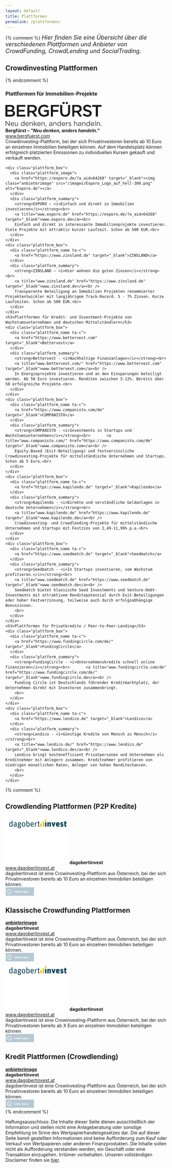 ```yaml
---
layout: default
title: Plattformen
permalink: /plattformen/
---
```

  <div class="entry">
{% comment %}
    <span style="font-style: italic; font-size:18px; margin-bottom:10px;">
    Hier finden Sie eine Übersicht über die verschiedenen Plattformen und Anbieter von CrowdFunding, CrowdLending und SocialTrading.</span>
    <h2>Crowdinvesting Plattformen</h2>
{% endcomment %}    
    <h3>Plattformen für Immobilien-Projekte</h3>
     <div class="plattform_box">
      <div class="plattform_image">
        <a href="https://www.bergfuerst.com" target="_blank"><img class="anbieterimage" src="/images/bergfuerst-logo-dark-300-v3.png" alt="www.bergfuerst.de"></a>                
      </div>
      <div class="platform_summary">
        <strong>Bergfürst – <i>"Neu denken, anders handeln."</i></strong><br />
        <a title="www.bergfuerst.com" href="https://www.bergfuerst.com" target="_blank">www.bergfuerst.com</a><br>
        Crowdinvesting-Plattform, bei der sich Privatinvestoren bereits ab 10 Euro an einzelnen Immobilien beteiligen können.
        Auf dem Handelsplatz können erfolgreich platzierten Emissionen zu individuellen Kursen gekauft und verkauft werden.<br />        
      </div>      
    </div>
    
    <div class="plattform_box">
      <div class="plattform_image">
        <a href="https://exporo.de/?a_aid=64268" target="_blank"><img class="anbieterimage" src="/images/Exporo_Logo_auf_hell-300.png" alt="Exporo.de"></a>        
      </div>
      <div class="platform_summary">
        <strong>EXPORO – <i>Einfach und direkt in Immobilien investieren</i></strong><br>        
        <a title="www.exporo.de" href="https://exporo.de/?a_aid=64268" target="_blank">www.exporo.de</a><br>
        Einfach und direkt in interessante Immobilienprojekte investieren. Viele Projekte mit attraktiv kurzer Laufzeit. Schon ab 500 EUR.<br>        
      </div>
    </div>
    <div class="plattform_box">
      <div class="plattform_name ta-c">
        <a href="https://www.zinsland.de" target="_blank">ZINSLAND</a>        
      </div>
      <div class="platform_summary">
        <strong>ZINSLAND – <i>Hier wohnen die guten Zinsen</i></strong><br>
        <a title="www.zinsland.de" href="https://www.zinsland.de" target="_blank">www.zinsland.de</a><br />      
        Transparente Beteiligung an Immobilien Projekten renommierter Projektentwickler mit langjährigem Track-Record. 5 - 7% Zinsen. Kurze Laufzeiten. Schon ab 500 EUR.<br>        
      </div>
    </div>
    <h3>Plattformen für Kredit- und Investment-Projekte von Wachstumsunternehmen und deutschen Mittelständlern</h3>
    <div class="plattform_box">
      <div class="plattform_name ta-c">
        <a href="https://www.bettervest.com" target="_blank">Bettervest</a>        
      </div>
      <div class="platform_summary">
        <strong>Bettervest - <i>Nachhaltige Finanzanlagen</i></strong><br>        
        <a title="www.bettervest.com/" href="https://www.bettervest.com" target="_blank">www.bettervest.com</a><br />
        In Energieprojekte investieren und an den Einsparungen beteiligt werden. Ab 50 Euro investieren. Renditen zwischen 5-12%. Bereits über 50 erfolgreiche Projekte.<br>        
      </div>
    </div>
    <div class="plattform_box">
      <div class="plattform_name ta-c">
        <a href="https://www.companisto.com/de" target="_blank">COMPANISTO</a>        
      </div>
      <div class="platform_summary">
        <strong>COMPANISTO - <i>Investments in Startups und Wachstumsunternehmen</i></strong><br>       <a title="www.companisto.com/" href="https://www.companisto.com/de" target="_blank">www.companisto.com</a><br />
        Equity-Based (Exit-Beteiligung) und festverzinsliche Crowdinvesting-Projekte für mittelständische Unternehmen und Startups. Schon ab 5 Euro.<br>
      </div>
    </div>
    <div class="plattform_box">
      <div class="plattform_name ta-c">
        <a href="https://www.kapilendo.de" target="_blank">Kapilendo</a>        
      </div>
      <div class="platform_summary">
        <strong>Kapilendo - <i>Direkte und verständliche Geldanlagen in deutsche Unternehmen</i></strong><br>        
        <a title="www.kapilendo.de" href="https://www.kapilendo.de" target="_blank">www.kapilendo.de</a><br />
        Crowdinvesting- und Crowdlending-Projekte für mittelständische Unternehmen und Startups mit Festzins von 2,49-11,99% p.a.<br>        
      </div>
    </div>        
    <div class="plattform_box">
      <div class="plattform_name ta-c">
        <a href="https://www.seedmatch.de" target="_blank">Seedmatch</a>        
      </div>
      <div class="platform_summary">
        <strong>Seedmatch - <i>In Startups investieren, vom Wachstum profitieren.</i></strong><br>  
        <a title="www.seedmatch.de" href="https://www.seedmatch.de" target="_blank">www.seedmatch.de</a><br />
        Seedmatch bietet klassische Seed Investments und Venture-Debt-Investments mit attraktivem Renditepotenzial durch Exit-Beteiligungen oder hoher Festverzinsung, teilweise auch durch erfolgsabhängige Bonuszinsen.
        <br>
      </div>
    </div>
    <h3>Plattformen für Privatkredite / Peer-to-Peer-Lending</h3>
    <div class="plattform_box">
      <div class="plattform_name ta-c">
        <a href="https://www.fundingcircle.com/de/" target="_blank">FundingCircle</a>        
      </div>
      <div class="platform_summary">
        <strong>FundingCircle - <i>Unternehmenskredite schnell online finanzieren</i></strong><br>       <a title="www.fundingcircle.com/de" href="https://www.fundingcircle.com/de/" target="_blank">www.fundingcircle.de</a><br />
        Funding Circle ist Deutschlands führender Kreditmarktplatz, der Unternehmen direkt mit Investoren zusammenbringt.
        <br>
      </div>
    </div>
    <div class="plattform_box">
      <div class="plattform_name ta-c">
        <a href="https://www.lendico.de" target="_blank">Lendico</a>        
      </div>
      <div class="platform_summary">
        <strong>Lendico - <i>Günstige Kredite von Mensch zu Mensch</i></strong><br>        
        <a title="www.lendico.de/" href="https://www.lendico.de" target="_blank">www.lendico.de</a><br />
        Lendico bringt kosteneffizient Privatpersonen und Unternehmen als Kreditnehmer mit Anlegern zusammen. Kreditnehmer profitieren von niedrigen monatlichen Raten, Anleger von hohen Renditechancen.
        <br>
      </div>
    </div>

{% comment %}
    <h2>Crowdlending Plattformen (P2P Kredite)</h2>
    <div class="plattform_box">
    <strong><a href="/anbieter/dago1/" target="_blank"><img class="size-full wp-image-791 alignleft" src="/images/dagobertinvest.jpg" alt="dagobertinvest" width="200"></a>dagobertinvest</strong><br> <a title="www.dagobertinvest.at" href="https://www.dagobertinvest.at/" target="_blank">www.dagobertinvest.at</a><br> dagobertinvest ist eine Crowinvesting-Plattform aus Österreich, bei der sich Privatinvestoren bereits ab 10 Euro an einzelnen Immobilien beteiligen können.<br> <a href="/anbieter/dago1/" target="_blank"><img class="alignnone size-full wp-image-777446" title="mehr Informationen" src="/images/mehr_infos.jpg" alt="mehr Infos" width="90"></a></div>
    <h2>Klassische Crowdfunding Plattformen</h2>
    <div class="plattform_box">
    <strong><a href="/anbieter/dago1/" target="_blank"><div class="anbieterimage alignleft">anbieterimage</div></a>dagobertinvest</strong><br> <a title="www.dagobertinvest.at" href="https://www.dagobertinvest.at/" target="_blank">www.dagobertinvest.at</a><br> dagobertinvest ist eine Crowinvesting-Plattform aus Österreich, bei der sich Privatinvestoren bereits ab 10 Euro an einzelnen Immobilien beteiligen können.<br> <a href="/anbieter/dago1/" target="_blank"><img class="alignnone size-full wp-image-777446" title="mehr Informationen" src="/images/mehr_infos.jpg" alt="mehr Infos" width="90"></a></div>
    <div class="plattform_box">
    <strong><a href="/anbieter/dago2/" target="_blank"><img class="size-full wp-image-791 alignleft" src="/images/dagobertinvest.jpg" alt="dagobertinvest" width="200"></a>dagobertinvest</strong><br> <a title="www.dagobertinvest.at" href="https://www.dagobertinvest.at/" target="_blank">www.dagobertinvest.at</a><br> dagobertinvest ist eine Crowinvesting-Plattform aus Österreich, bei der sich Privatinvestoren bereits ab X Euro an einzelnen Immobilien beteiligen können.<br> <a href="/anbieter/dago2/" target="_blank"><img class="alignnone size-full wp-image-777446" title="mehr Informationen" src="/images/mehr_infos.jpg" alt="mehr Infos" width="90"></a></div>
    <h2>Kredit Plattformen (Crowdlending)</h2>
    <div class="plattform_box">
    <strong><a href="/anbieter/dago1/" target="_blank"><div class="anbieterimage alignleft">anbieterimage</div></a>dagobertinvest</strong><br> <a title="www.dagobertinvest.at" href="https://www.dagobertinvest.at/" target="_blank">www.dagobertinvest.at</a><br> dagobertinvest ist eine Crowinvesting-Plattform aus Österreich, bei der sich Privatinvestoren bereits ab 10 Euro an einzelnen Immobilien beteiligen können.<br> <a href="/anbieter/dago1/" target="_blank"><img class="alignnone size-full wp-image-777446" title="mehr Informationen" src="/images/mehr_infos.jpg" alt="mehr Infos" width="90"></a></div>
{% endcomment %}    


  <div class="kleintext">
    <p>
        Haftungsausschluss: Die Inhalte dieser Seite dienen ausschließlich der Information und stellen nicht eine Anlageberatung oder sonstige Empfehlung im Sinne des Wertpapierhandelsgesetzes dar. Die auf dieser Seite bereit gestellten Informationen sind keine Aufforderung zum Kauf oder Verkauf von Wertpapieren oder anderen Finanzprodukten.
        Die Inhalte sollen nicht als Aufforderung verstanden werden, ein Geschäft oder eine Transaktion einzugehen. Irrtümer vorbehalten.
        Unseren vollständigen Disclaimer finden sie <a href="/disclaimer/">hier</a>.
    </p>
  </div>
</div>

